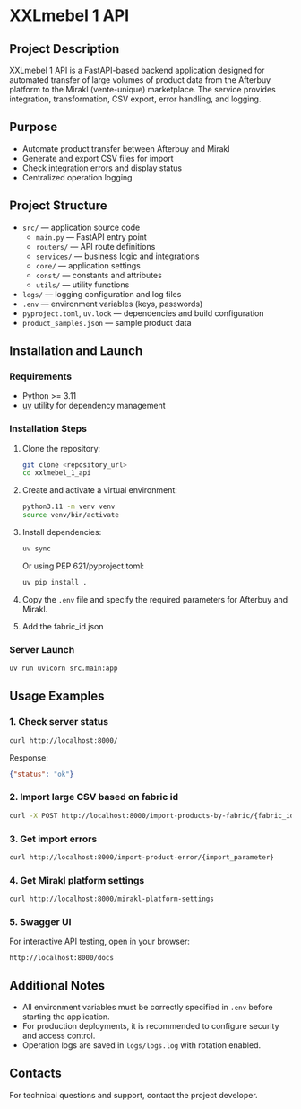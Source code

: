 # XXLmebel 1 API

## Project Description
XXLmebel 1 API is a FastAPI-based backend application designed for automated transfer of large volumes of product data from the Afterbuy platform to the Mirakl (vente-unique) marketplace. The service provides integration, transformation, CSV export, error handling, and logging.

## Purpose
- Automate product transfer between Afterbuy and Mirakl
- Generate and export CSV files for import
- Check integration errors and display status
- Centralized operation logging

## Project Structure
- `src/` — application source code
  - `main.py` — FastAPI entry point
  - `routers/` — API route definitions
  - `services/` — business logic and integrations
  - `core/` — application settings
  - `const/` — constants and attributes
  - `utils/` — utility functions
- `logs/` — logging configuration and log files
- `.env` — environment variables (keys, passwords)
- `pyproject.toml`, `uv.lock` — dependencies and build configuration
- `product_samples.json` — sample product data

## Installation and Launch
### Requirements
- Python >= 3.11
- [uv](https://github.com/astral-sh/uv) utility for dependency management

### Installation Steps
1. Clone the repository:
   ```bash
   git clone <repository_url>
   cd xxlmebel_1_api
   ```
2. Create and activate a virtual environment:
   ```bash
   python3.11 -m venv venv
   source venv/bin/activate
   ```
3. Install dependencies:
   ```bash
   uv sync
   ```
   Or using PEP 621/pyproject.toml:
   ```bash
   uv pip install .
   ```
4. Copy the `.env` file and specify the required parameters for Afterbuy and Mirakl.

5. Add the fabric_id.json

### Server Launch
```bash
uv run uvicorn src.main:app
```

## Usage Examples
### 1. Check server status
```bash
curl http://localhost:8000/
```
Response:
```json
{"status": "ok"}
```

### 2. Import large CSV based on fabric id
```bash
curl -X POST http://localhost:8000/import-products-by-fabric/{fabric_id}
```

### 3. Get import errors
```bash
curl http://localhost:8000/import-product-error/{import_parameter}
```

### 4. Get Mirakl platform settings
```bash
curl http://localhost:8000/mirakl-platform-settings
```

### 5. Swagger UI
For interactive API testing, open in your browser:
```
http://localhost:8000/docs
```

## Additional Notes
- All environment variables must be correctly specified in `.env` before starting the application.
- For production deployments, it is recommended to configure security and access control.
- Operation logs are saved in `logs/logs.log` with rotation enabled.

## Contacts
For technical questions and support, contact the project developer.
